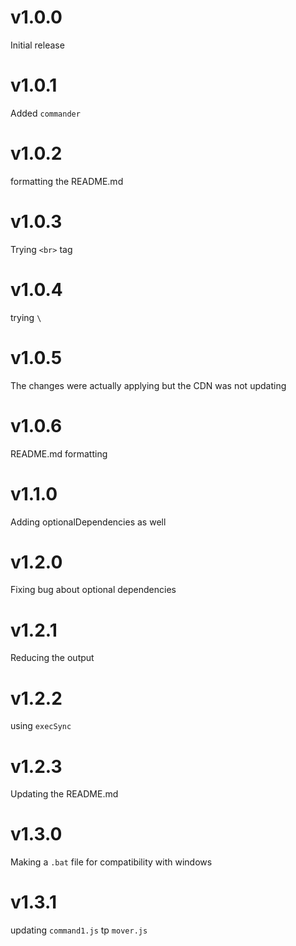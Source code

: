 # v1.0.0
Initial release
# v1.0.1
Added `commander`
# v1.0.2
formatting the README.md
# v1.0.3
Trying `<br>` tag
# v1.0.4
trying `\`
# v1.0.5
The changes were actually applying but the CDN was not updating
# v1.0.6
README.md formatting
# v1.1.0
Adding optionalDependencies as well
# v1.2.0
Fixing bug about optional dependencies
# v1.2.1
Reducing the output
# v1.2.2
using `execSync`
# v1.2.3
Updating the README.md
# v1.3.0
Making a `.bat` file for compatibility with windows
# v1.3.1
updating `command1.js` tp `mover.js`